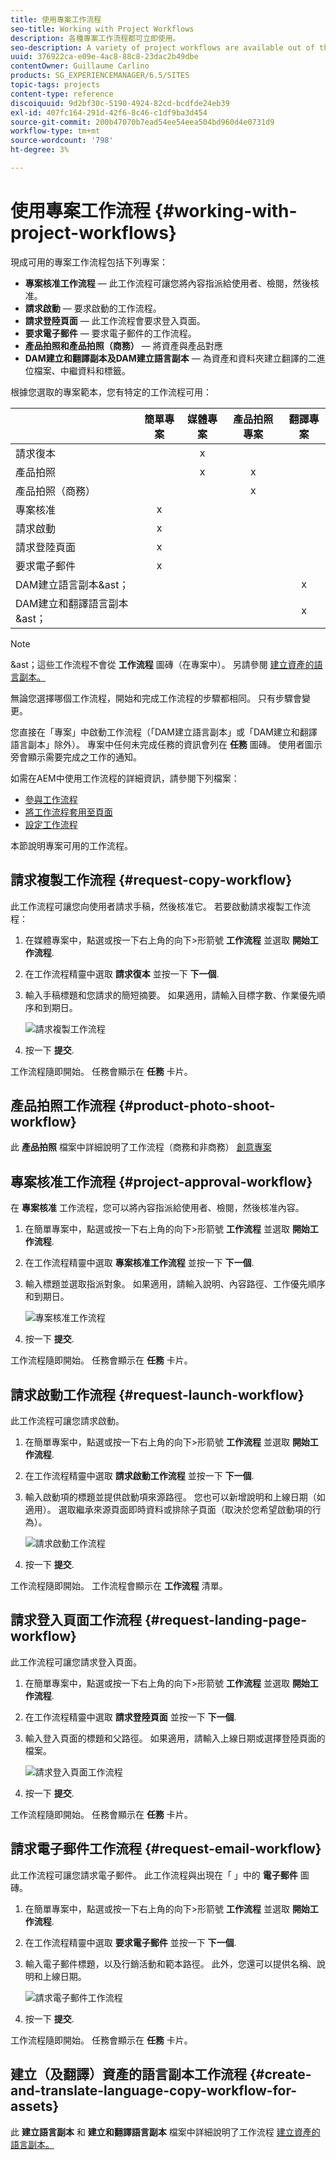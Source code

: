 ```yaml
---
title: 使用專案工作流程
seo-title: Working with Project Workflows
description: 各種專案工作流程都可立即使用。
seo-description: A variety of project workflows are available out of the box.
uuid: 376922ca-e09e-4ac8-88c8-23dac2b49dbe
contentOwner: Guillaume Carlino
products: SG_EXPERIENCEMANAGER/6.5/SITES
topic-tags: projects
content-type: reference
discoiquuid: 9d2bf30c-5190-4924-82cd-bcdfde24eb39
exl-id: 407fc164-291d-42f6-8c46-c1df9ba3d454
source-git-commit: 200b47070b7ead54ee54eea504bd960d4e0731d9
workflow-type: tm+mt
source-wordcount: '798'
ht-degree: 3%

---
```



# 使用專案工作流程 {#working-with-project-workflows}

現成可用的專案工作流程包括下列專案：

* **專案核准工作流程**  — 此工作流程可讓您將內容指派給使用者、檢閱，然後核准。
* **請求啟動**  — 要求啟動的工作流程。
* **請求登陸頁面**  — 此工作流程會要求登入頁面。
* **要求電子郵件**  — 要求電子郵件的工作流程。
* **產品拍照和產品拍照（商務）**  — 將資產與產品對應
* **DAM建立和翻譯副本及DAM建立語言副本**  — 為資產和資料夾建立翻譯的二進位檔案、中繼資料和標籤。

根據您選取的專案範本，您有特定的工作流程可用：

|  | **簡單專案** | **媒體專案** | **產品拍照專案** | **翻譯專案** |
|---|:-:|:-:|:-:|:-:|
| 請求復本 |  | x |  |  |
| 產品拍照 |  | x | x |  |
| 產品拍照（商務） |  |  | x |  |
| 專案核准 | x |  |  |  |
| 請求啟動 | x |  |  |  |
| 請求登陸頁面 | x |  |  |  |
| 要求電子郵件 | x |  |  |  |
| DAM建立語言副本&amp;ast； |  |  |  | x |
| DAM建立和翻譯語言副本&amp;ast； |  |  |  | x |

>[!NOTE]
>
>&amp;ast；這些工作流程不會從 **工作流程** 圖磚（在專案中）。 另請參閱 [建立資產的語言副本。](/help/sites-administering/tc-manage.md)

無論您選擇哪個工作流程，開始和完成工作流程的步驟都相同。 只有步驟會變更。

您直接在「專案」中啟動工作流程（「DAM建立語言副本」或「DAM建立和翻譯語言副本」除外）。 專案中任何未完成任務的資訊會列在 **任務** 圖磚。 使用者圖示旁會顯示需要完成之工作的通知。

如需在AEM中使用工作流程的詳細資訊，請參閱下列檔案：

* [參與工作流程](/help/sites-authoring/workflows-participating.md)
* [將工作流程套用至頁面](/help/sites-authoring/workflows-applying.md)
* [設定工作流程](/help/sites-administering/workflows.md)

本節說明專案可用的工作流程。

## 請求複製工作流程 {#request-copy-workflow}

此工作流程可讓您向使用者請求手稿，然後核准它。 若要啟動請求複製工作流程：

1. 在媒體專案中，點選或按一下右上角的向下>形箭號 **工作流程** 並選取 **開始工作流程**.
1. 在工作流程精靈中選取 **請求復本** 並按一下 **下一個**.
1. 輸入手稿標題和您請求的簡短摘要。 如果適用，請輸入目標字數、作業優先順序和到期日。

   ![請求複製工作流程](assets/project-request-copy-workflow.png)

1. 按一下 **提交**.

工作流程隨即開始。 任務會顯示在 **任務** 卡片。

## 產品拍照工作流程 {#product-photo-shoot-workflow}

此 **產品拍照** 檔案中詳細說明了工作流程（商務和非商務） [創意專案](/help/sites-authoring/managing-product-information.md)

## 專案核准工作流程 {#project-approval-workflow}

在 **專案核准** 工作流程，您可以將內容指派給使用者、檢閱，然後核准內容。

1. 在簡單專案中，點選或按一下右上角的向下>形箭號 **工作流程** 並選取 **開始工作流程**.
1. 在工作流程精靈中選取 **專案核准工作流程** 並按一下 **下一個**.
1. 輸入標題並選取指派對象。 如果適用，請輸入說明、內容路徑、工作優先順序和到期日。

   ![專案核准工作流程](assets/project-approval-workflow.png)

1. 按一下 **提交**.

工作流程隨即開始。 任務會顯示在 **任務** 卡片。

## 請求啟動工作流程 {#request-launch-workflow}

此工作流程可讓您請求啟動。

1. 在簡單專案中，點選或按一下右上角的向下>形箭號 **工作流程** 並選取 **開始工作流程**.
1. 在工作流程精靈中選取 **請求啟動工作流程** 並按一下 **下一個**.
1. 輸入啟動項的標題並提供啟動項來源路徑。 您也可以新增說明和上線日期（如適用）。 選取繼承來源頁面即時資料或排除子頁面（取決於您希望啟動項的行為）。

   ![請求啟動工作流程](assets/project-request-launch-workflow.png)

1. 按一下 **提交**.

工作流程隨即開始。 工作流程會顯示在 **工作流程** 清單。

## 請求登入頁面工作流程 {#request-landing-page-workflow}

此工作流程可讓您請求登入頁面。

1. 在簡單專案中，點選或按一下右上角的向下>形箭號 **工作流程** 並選取 **開始工作流程**.
1. 在工作流程精靈中選取 **請求登陸頁面** 並按一下 **下一個**.
1. 輸入登入頁面的標題和父路徑。 如果適用，請輸入上線日期或選擇登陸頁面的檔案。

   ![請求登入頁面工作流程](assets/project-request-landing-page-workflow.png)

1. 按一下 **提交**.

工作流程隨即開始。 任務會顯示在 **任務** 卡片。

## 請求電子郵件工作流程 {#request-email-workflow}

此工作流程可讓您請求電子郵件。 此工作流程與出現在「 」中的 **電子郵件** 圖磚。

1. 在簡單專案中，點選或按一下右上角的向下>形箭號 **工作流程** 並選取 **開始工作流程**.
1. 在工作流程精靈中選取 **要求電子郵件** 並按一下 **下一個**.
1. 輸入電子郵件標題，以及行銷活動和範本路徑。 此外，您還可以提供名稱、說明和上線日期。

   ![請求電子郵件工作流程](assets/project-request-email-workflow.png)

1. 按一下 **提交**.

工作流程隨即開始。 任務會顯示在 **任務** 卡片。

## 建立（及翻譯）資產的語言副本工作流程 {#create-and-translate-language-copy-workflow-for-assets}

此 **建立語言副本** 和 **建立和翻譯語言副本** 檔案中詳細說明了工作流程 [建立資產的語言副本。](/help/assets/translation-projects.md)
